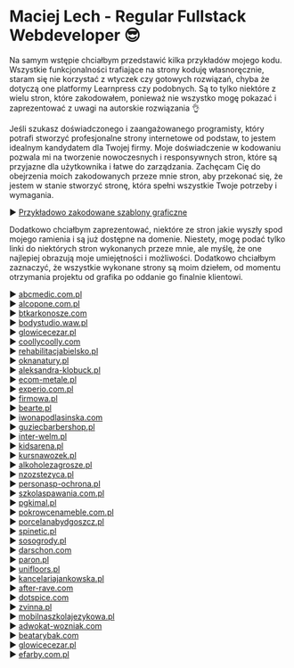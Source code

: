 # Maciej Lech - Regular Fullstack Webdeveloper 😎
 
Na samym wstępie chciałbym przedstawić kilka przykładów mojego kodu. Wszystkie funkcjonalności trafiające na strony koduję własnoręcznie, staram się nie korzystać z wtyczek czy gotowych rozwiązań, chyba że dotyczą one platformy Learnpress czy podobnych. Są to tylko niektóre z wielu stron, które zakodowałem, ponieważ nie wszystko mogę pokazać i zaprezentować z uwagi na autorskie rozwiązania 👌

Jeśli szukasz doświadczonego i zaangażowanego programisty, który potrafi stworzyć profesjonalne strony internetowe od podstaw, to jestem idealnym kandydatem dla Twojej firmy. Moje doświadczenie w kodowaniu pozwala mi na tworzenie nowoczesnych i responsywnych stron, które są przyjazne dla użytkownika i łatwe do zarządzania. Zachęcam Cię do obejrzenia moich zakodowanych przeze mnie stron, aby przekonać się, że jestem w stanie stworzyć stronę, która spełni wszystkie Twoje potrzeby i wymagania.

▶ [Przykładowo zakodowane szablony graficzne](https://imgur.com/a/1rqoS7Q)

Dodatkowo chciałbym zaprezentować, niektóre ze stron jakie wyszły spod mojego ramienia i są już dostępne na domenie. Niestety, mogę podać tylko linki do niektórych stron wykonanych przeze mnie, ale myślę, że one najlepiej obrazują moje umiejętności i możliwości. Dodatkowo chciałbym zaznaczyć, że wszystkie wykonane strony są moim dziełem, od momentu otrzymania projektu od grafika po oddanie go finalnie klientowi.

▶ [abcmedic.com.pl](https://abcmedic.com.pl/)\
▶ [alcopone.com.pl](https://alcopone.com.pl/)\
▶ [btkarkonosze.com](https://btkarkonosze.com/)\
▶ [bodystudio.waw.pl](https://bodystudio.waw.pl/)\
▶ [glowicecezar.pl](https://glowicecezar.pl/)\
▶ [coollycoolly.com](https://coollycoolly.com/)\
▶ [rehabilitacjabielsko.pl](https://rehabilitacjabielsko.pl/)\
▶ [oknanatury.pl](https://oknanatury.pl/)\
▶ [aleksandra-klobuck.pl](https://aleksandra-klobuck.pl/)\
▶ [ecom-metale.pl](http://ecom-metale.pl/)\
▶ [experio.com.pl](https://experio.com.pl/)\
▶ [firmowa.pl](https://firmowa.pl/)\
▶ [bearte.pl](https://bearte.pl/)\
▶ [iwonapodlasinska.com](https://iwonapodlasinska.com/)\
▶ [guziecbarbershop.pl](https://guziecbarbershop.pl/)\
▶ [inter-welm.pl](https://www.inter-welm.pl/)\
▶ [kidsarena.pl](https://kidsarena.pl/)\
▶ [kursnawozek.pl](https://kursnawozek.pl/)\
▶ [alkoholezagrosze.pl](https://alkoholezagrosze.pl/)\
▶ [nzozstezyca.pl](http://nzozstezyca.pl/)\
▶ [personasp-ochrona.pl](https://personasp-ochrona.pl/)\
▶ [szkolaspawania.com.pl](https://szkolaspawania.com.pl/)\
▶ [pgkimal.pl](https://pgkimal.pl/)\
▶ [pokrowcenameble.com.pl](http://pokrowcenameble.com.pl/)\
▶ [porcelanabydgoszcz.pl](https://porcelanabydgoszcz.pl/)\
▶ [spinetic.pl](https://spinetic.pl/)\
▶ [sosogrody.pl](https://sosogrody.pl/)\
▶ [darschon.com](https://darschon.com/)\
▶ [paron.pl](http://paron.pl/)\
▶ [unifloors.pl](https://unifloors.pl/)\
▶ [kancelariajankowska.pl](https://kancelariajankowska.pl/)\
▶ [after-rave.com](https://after-rave.com/)\
▶ [dotspice.com](https://dotspice.com/)\
▶ [zvinna.pl](https://zvinna.pl/)\
▶ [mobilnaszkolajezykowa.pl](https://mobilnaszkolajezykowa.pl/)\
▶ [adwokat-wozniak.com](https://adwokat-wozniak.com/)\
▶ [beatarybak.com](https://beatarybak.com/)\
▶ [glowicecezar.pl](https://glowicecezar.pl/)\
▶ [efarby.com.pl](https://efarby.com.pl/)